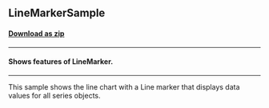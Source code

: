## LineMarkerSample
#### [Download as zip](https://downgit.github.io/#/home?url=https://github.com/GrapeCity/ComponentOne-UWP-Samples/tree/master/C1.UWP.FlexChart/VB/LineMarker)
____
#### Shows features of LineMarker.
____
This sample shows the line chart with a Line marker that displays data values for all series objects.
